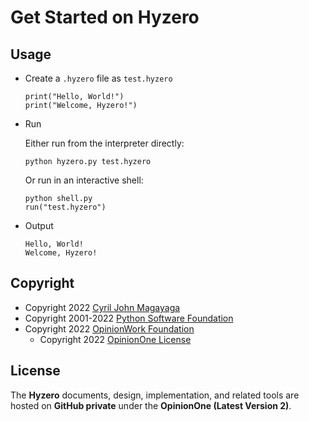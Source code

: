 # Get Started on Hyzero

## Usage

* Create a `.hyzero` file as `test.hyzero`

  ```
  print("Hello, World!")
  print("Welcome, Hyzero!")
  ```

* Run

  Either run from the interpreter directly:

  ```
  python hyzero.py test.hyzero
  ```

  Or run in an interactive shell:

  ```
  python shell.py
  run("test.hyzero")
  ```
* Output

  ```
  Hello, World!
  Welcome, Hyzero!
  ```
Copyright
-----
* Copyright 2022 [Cyril John Magayaga](https://github.com/magayaga)
* Copyright 2001-2022 [Python Software Foundation](https://www.python.org/psf/)
* Copyright 2022 [OpinionWork Foundation](https://github.com/OpinionWork)
  * Copyright 2022 [OpinionOne License](https://github.com/OpinionWork/OpinionOne)

License
-----
The **Hyzero** documents, design, implementation, and related tools are hosted on **GitHub private** under the **OpinionOne (Latest Version 2)**.